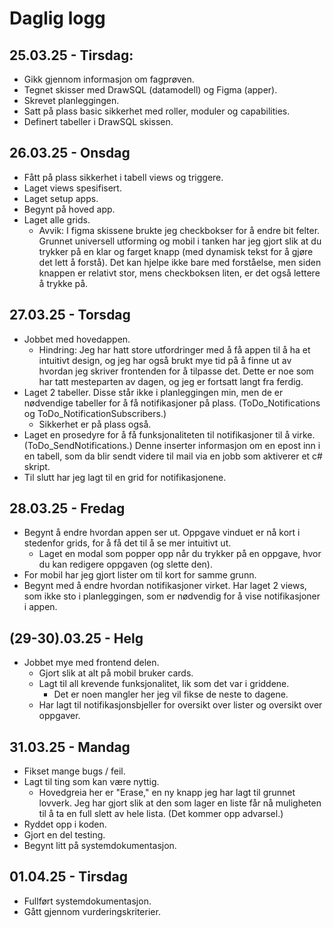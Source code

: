 # Daglig logg
## 25.03.25 - Tirsdag:
- Gikk gjennom informasjon om fagprøven.
- Tegnet skisser med DrawSQL (datamodell) og Figma (apper).
- Skrevet planleggingen.
- Satt på plass basic sikkerhet med roller, moduler og capabilities.
- Definert tabeller i DrawSQL skissen.
## 26.03.25 - Onsdag
- Fått på plass sikkerhet i tabell views og triggere.
- Laget views spesifisert.
- Laget setup apps.
- Begynt på hoved app.
- Laget alle grids.
  - Avvik: I figma skissene brukte jeg checkbokser for å endre bit felter. Grunnet universell utforming og mobil i tanken har jeg gjort slik at du trykker på en klar og farget knapp (med dynamisk tekst for å gjøre det lett å forstå). Det kan hjelpe ikke bare med forståelse, men siden knappen er relativt stor, mens checkboksen liten, er det også lettere å trykke på.
## 27.03.25 - Torsdag
- Jobbet med hovedappen.
  - Hindring: Jeg har hatt store utfordringer med å få appen til å ha et intuitivt design, og jeg har også brukt mye tid på å finne ut av hvordan jeg skriver frontenden for å tilpasse det. Dette er noe som har tatt mesteparten av dagen, og jeg er fortsatt langt fra ferdig.
- Laget 2 tabeller. Disse står ikke i planleggingen min, men de er nødvendige tabeller for å få notifikasjoner på plass. (ToDo_Notifications og ToDo_NotificationSubscribers.)
  - Sikkerhet er på plass også.
- Laget en prosedyre for å få funksjonaliteten til notifikasjoner til å virke. (ToDo_SendNotifications.) Denne inserter informasjon om en epost inn i en tabell, som da blir sendt videre til mail via en jobb som aktiverer et c# skript.
- Til slutt har jeg lagt til en grid for notifikasjonene.
## 28.03.25 - Fredag
- Begynt å endre hvordan appen ser ut. Oppgave vinduet er nå kort i stedenfor grids, for å få det til å se mer intuitivt ut.
  - Laget en modal som popper opp når du trykker på en oppgave, hvor du kan redigere oppgaven (og slette den).
- For mobil har jeg gjort lister om til kort for samme grunn.
- Begynt med å endre hvordan notifikasjoner virket. Har laget 2 views, som ikke sto i planleggingen, som er nødvendig for å vise notifikasjoner i appen.
## (29-30).03.25 - Helg
- Jobbet mye med frontend delen.
  - Gjort slik at alt på mobil bruker cards.
  - Lagt til all krevende funksjonalitet, lik som det var i griddene.
    - Det er noen mangler her jeg vil fikse de neste to dagene.
  - Har lagt til notifikasjonsbjeller for oversikt over lister og oversikt over oppgaver.
## 31.03.25 - Mandag
- Fikset mange bugs / feil.
- Lagt til ting som kan være nyttig.
  - Hovedgreia her er "Erase," en ny knapp jeg har lagt til grunnet lovverk. Jeg har gjort slik at den som lager en liste får nå muligheten til å ta en full slett av hele lista. (Det kommer opp advarsel.)
- Ryddet opp i koden.
- Gjort en del testing.
- Begynt litt på systemdokumentasjon.
## 01.04.25 - Tirsdag
- Fullført systemdokumentasjon.
- Gått gjennom vurderingskriterier.
